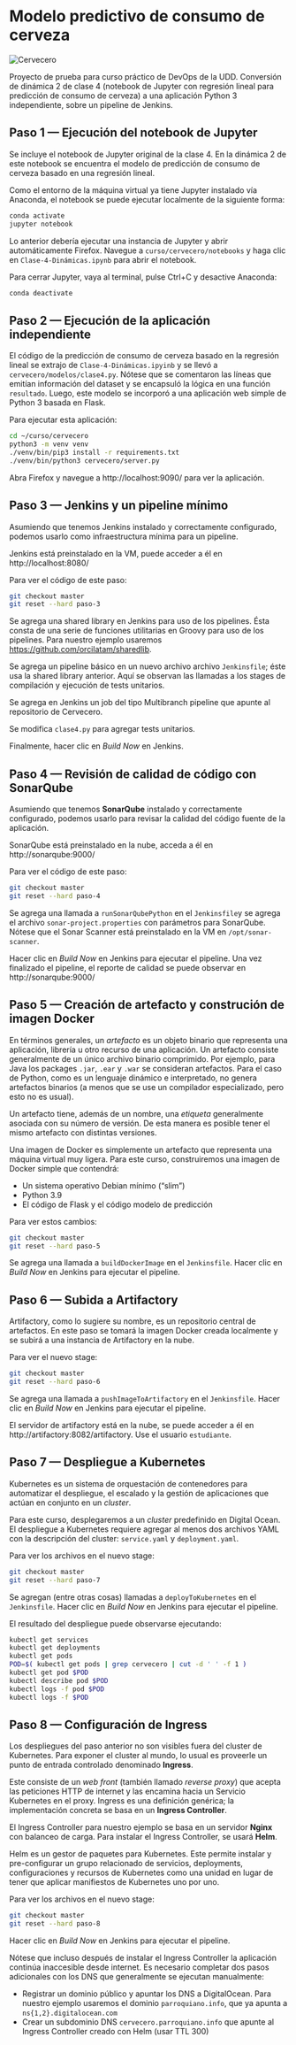 # Modelo predictivo de consumo de cerveza

![Cervecero](https://raw.githubusercontent.com/orcilatam/cervecero/master/cervecero/static/img/cervecero.png)

Proyecto de prueba para curso práctico de DevOps de la UDD. Conversión de dinámica 2 de clase 4 (notebook de Jupyter con regresión lineal para predicción de consumo de cerveza) a una aplicación Python 3 independiente, sobre un pipeline de Jenkins.

## Paso 1 — Ejecución del notebook de Jupyter

Se incluye el notebook de Jupyter original de la clase 4. En la dinámica 2 de este notebook se encuentra el modelo de predicción de consumo de cerveza basado en una regresión lineal.

Como el entorno de la máquina virtual ya tiene Jupyter instalado vía Anaconda, el notebook se puede ejecutar localmente de la siguiente forma:

```sh
conda activate
jupyter notebook
```

Lo anterior debería ejecutar una instancia de Jupyter y abrir automáticamente Firefox. Navegue a `curso/cervecero/notebooks` y haga clic en `Clase-4-Dinámicas.ipynb` para abrir el notebook.

Para cerrar Jupyter, vaya al terminal, pulse Ctrl+C y desactive Anaconda:

```sh
conda deactivate
```

## Paso 2 — Ejecución de la aplicación independiente

El código de la predicción de consumo de cerveza basado en la regresión lineal se extrajo de `Clase-4-Dinámicas.ipyinb` y se llevó a `cervecero/modelos/clase4.py`. Nótese que se comentaron las líneas que emitían información del dataset y se encapsuló la lógica en una función `resultado`. Luego, este modelo se incorporó a una aplicación web simple de Python 3 basada en Flask.

Para ejecutar esta aplicación:

```sh
cd ~/curso/cervecero
python3 -m venv venv
./venv/bin/pip3 install -r requirements.txt
./venv/bin/python3 cervecero/server.py
```

Abra Firefox y navegue a http://localhost:9090/ para ver la aplicación.


## Paso 3 — Jenkins y un pipeline mínimo

Asumiendo que tenemos Jenkins instalado y correctamente configurado, podemos usarlo como infraestructura mínima para un pipeline.

Jenkins está preinstalado en la VM, puede acceder a él en http://localhost:8080/

Para ver el código de este paso:

```sh
git checkout master
git reset --hard paso-3
```

Se agrega una shared library en Jenkins para uso de los pipelines. Ésta consta de una serie de funciones utilitarias en Groovy para uso de los pipelines. Para nuestro ejemplo usaremos https://github.com/orcilatam/sharedlib.

Se agrega un pipeline básico en un nuevo archivo archivo `Jenkinsfile`; éste usa la shared library anterior. Aquí se observan las llamadas a los stages de compilación y ejecución de tests unitarios.

Se agrega en Jenkins un job del tipo Multibranch pipeline que apunte al repositorio de Cervecero.

Se modifica `clase4.py` para agregar tests unitarios.

Finalmente, hacer clic en _Build Now_ en Jenkins.


## Paso 4 — Revisión de calidad de código con SonarQube

Asumiendo que tenemos **SonarQube** instalado y correctamente configurado, podemos usarlo para revisar la calidad del código fuente de la aplicación.

SonarQube está preinstalado en la nube, acceda a él en http://sonarqube:9000/

Para ver el código de este paso:

```sh
git checkout master
git reset --hard paso-4
```

Se agrega una llamada a `runSonarQubePython` en el `Jenkinsfile`y se agrega el archivo `sonar-project.properties` con parámetros para SonarQube. Nótese que el Sonar Scanner está preinstalado en la VM en `/opt/sonar-scanner`.

Hacer clic en *Build Now* en Jenkins para ejecutar el pipeline. Una vez finalizado el pipeline, el reporte de calidad se puede observar en http://sonarqube:9000/


## Paso 5 — Creación de artefacto y construción de imagen Docker

En términos generales, un _artefacto_ es un objeto binario que representa una aplicación, librería u otro recurso de una aplicación. Un artefacto consiste generalmente de un único archivo binario comprimido. Por ejemplo, para Java los packages `.jar`, `.ear` y `.war` se consideran artefactos. Para el caso de Python, como es un lenguaje dinámico e interpretado, no genera artefactos binarios (a menos que se use un compilador especializado, pero esto no es usual).

Un artefacto tiene, además de un nombre, una *etiqueta* generalmente asociada con su número de versión. De esta manera es posible tener el mismo artefacto con distintas versiones.

Una imagen de Docker es simplemente un artefacto que representa una máquina virtual muy ligera. Para este curso, construiremos una imagen de Docker simple que contendrá:

- Un sistema operativo Debian mínimo (“slim”)
- Python 3.9
- El código de Flask y el código modelo de predicción

Para ver estos cambios:

```sh
git checkout master
git reset --hard paso-5
```

Se agrega una llamada a `buildDockerImage` en el `Jenkinsfile`.  Hacer clic en *Build Now* en Jenkins para ejecutar el pipeline.


## Paso 6 — Subida a Artifactory

Artifactory, como lo sugiere su nombre, es un repositorio central de artefactos. En este paso se tomará la imagen Docker creada localmente y se subirá a una instancia de Artifactory en la nube.

Para ver el nuevo stage:

```sh
git checkout master
git reset --hard paso-6
```

Se agrega una llamada a `pushImageToArtifactory` en el `Jenkinsfile`.  Hacer clic en *Build Now* en Jenkins para ejecutar el pipeline.

El servidor de artifactory está en la nube, se puede acceder a él en http://artifactory:8082/artifactory. Use el usuario `estudiante`.


## Paso 7 — Despliegue a Kubernetes

Kubernetes es un sistema de orquestación de contenedores para automatizar el despliegue, el escalado y la gestión de aplicaciones que actúan en conjunto en un *cluster*.

Para este curso, desplegaremos a un *cluster* predefinido en Digital Ocean. El despliegue a Kubernetes requiere agregar al menos dos archivos YAML con la descripción del cluster: `service.yaml` y `deployment.yaml`.

Para ver los archivos en el nuevo stage:

```sh
git checkout master
git reset --hard paso-7
```

Se agregan (entre otras cosas) llamadas a  `deployToKubernetes` en el `Jenkinsfile`.  Hacer clic en *Build Now* en Jenkins para ejecutar el pipeline.

El resultado del despliegue puede observarse ejecutando:

```sh
kubectl get services
kubectl get deployments
kubectl get pods
POD=$( kubectl get pods | grep cervecero | cut -d ' ' -f 1 )
kubectl get pod $POD
kubectl describe pod $POD
kubectl logs -f pod $POD
kubectl logs -f $POD
```

## Paso 8 — Configuración de Ingress

Los despliegues del paso anterior no son visibles fuera del cluster de Kubernetes. Para exponer el cluster al mundo, lo usual es proveerle un punto de entrada controlado denominado **Ingress**.

Este consiste de un *web front* (también llamado *reverse proxy*) que acepta las peticiones HTTP de internet y las encamina hacia un Servicio Kubernetes en el proxy. Ingress es una definición genérica; la implementación concreta se basa en un **Ingress Controller**.

El Ingress Controller para nuestro ejemplo se basa en un servidor **Nginx** con balanceo de carga. Para instalar el Ingress Controller, se usará **Helm**.

Helm es un gestor de paquetes para Kubernetes. Este permite instalar y pre-configurar un grupo relacionado de servicios, deployments, configuraciones y recursos de Kubernetes como una unidad en lugar de tener que aplicar manifiestos de Kubernetes uno por uno.

Para ver los archivos en el nuevo stage:

```sh
git checkout master
git reset --hard paso-8
```

Hacer clic en *Build Now* en Jenkins para ejecutar el pipeline.

Nótese que incluso después de instalar el Ingress Controller la aplicación continúa inaccesible desde internet. Es necesario completar dos pasos adicionales con los DNS que generalmente se ejecutan manualmente:

- Registrar un dominio público y apuntar los DNS a DigitalOcean. Para nuestro ejemplo usaremos el dominio `parroquiano.info`, que ya apunta a `ns{1,2}.digitalocean.com`
- Crear un subdominio DNS `cervecero.parroquiano.info` que apunte al Ingress Controller creado con Helm (usar TTL 300)
